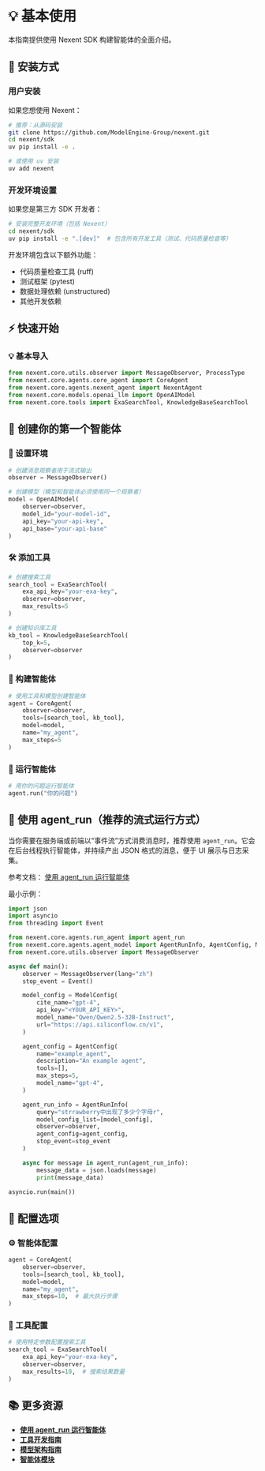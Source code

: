 # 💡 基本使用

本指南提供使用 Nexent SDK 构建智能体的全面介绍。

## 🚀 安装方式

### 用户安装
如果您想使用 Nexent：

```bash
# 推荐：从源码安装
git clone https://github.com/ModelEngine-Group/nexent.git
cd nexent/sdk
uv pip install -e .

# 或使用 uv 安装
uv add nexent
```

### 开发环境设置
如果您是第三方 SDK 开发者：

```bash
# 安装完整开发环境（包括 Nexent）
cd nexent/sdk
uv pip install -e ".[dev]"  # 包含所有开发工具（测试、代码质量检查等）
```

开发环境包含以下额外功能：
- 代码质量检查工具 (ruff)
- 测试框架 (pytest)
- 数据处理依赖 (unstructured)
- 其他开发依赖

## ⚡ 快速开始

### 💡 基本导入

```python
from nexent.core.utils.observer import MessageObserver, ProcessType
from nexent.core.agents.core_agent import CoreAgent
from nexent.core.agents.nexent_agent import NexentAgent
from nexent.core.models.openai_llm import OpenAIModel
from nexent.core.tools import ExaSearchTool, KnowledgeBaseSearchTool
```

## 🤖 创建你的第一个智能体

### 🔧 设置环境

```python
# 创建消息观察者用于流式输出
observer = MessageObserver()

# 创建模型（模型和智能体必须使用同一个观察者）
model = OpenAIModel(
    observer=observer,
    model_id="your-model-id",
    api_key="your-api-key",
    api_base="your-api-base"
)
```

### 🛠️ 添加工具

```python
# 创建搜索工具
search_tool = ExaSearchTool(
    exa_api_key="your-exa-key", 
    observer=observer, 
    max_results=5
)

# 创建知识库工具
kb_tool = KnowledgeBaseSearchTool(
    top_k=5, 
    observer=observer
)
```

### 🤖 构建智能体

```python
# 使用工具和模型创建智能体
agent = CoreAgent(
    observer=observer,
    tools=[search_tool, kb_tool],
    model=model,
    name="my_agent",
    max_steps=5
)
```

### 🚀 运行智能体

```python
# 用你的问题运行智能体
agent.run("你的问题")

```

## 📡 使用 agent_run（推荐的流式运行方式）

当你需要在服务端或前端以“事件流”方式消费消息时，推荐使用 `agent_run`。它会在后台线程执行智能体，并持续产出 JSON 格式的消息，便于 UI 展示与日志采集。

参考文档： [使用 agent_run 运行智能体](./core/agent-run)

最小示例：

```python
import json
import asyncio
from threading import Event

from nexent.core.agents.run_agent import agent_run
from nexent.core.agents.agent_model import AgentRunInfo, AgentConfig, ModelConfig
from nexent.core.utils.observer import MessageObserver

async def main():
    observer = MessageObserver(lang="zh")
    stop_event = Event()

    model_config = ModelConfig(
        cite_name="gpt-4",
        api_key="<YOUR_API_KEY>",
        model_name="Qwen/Qwen2.5-32B-Instruct",
        url="https://api.siliconflow.cn/v1",
    )

    agent_config = AgentConfig(
        name="example_agent",
        description="An example agent",
        tools=[],
        max_steps=5,
        model_name="gpt-4",
    )

    agent_run_info = AgentRunInfo(
        query="strrawberry中出现了多少个字母r",
        model_config_list=[model_config],
        observer=observer,
        agent_config=agent_config,
        stop_event=stop_event
    )

    async for message in agent_run(agent_run_info):
        message_data = json.loads(message)
        print(message_data)

asyncio.run(main())
```

## 🔧 配置选项

### ⚙️ 智能体配置

```python
agent = CoreAgent(
    observer=observer,
    tools=[search_tool, kb_tool],
    model=model,
    name="my_agent",
    max_steps=10,  # 最大执行步骤
)
```

### 🔧 工具配置

```python
# 使用特定参数配置搜索工具
search_tool = ExaSearchTool(
    exa_api_key="your-exa-key",
    observer=observer,
    max_results=10,  # 搜索结果数量
)
```

## 📚 更多资源

- **[使用 agent_run 运行智能体](./core/agent-run)**
- **[工具开发指南](./core/tools)**
- **[模型架构指南](./core/models)**
- **[智能体模块](./core/agents)** 